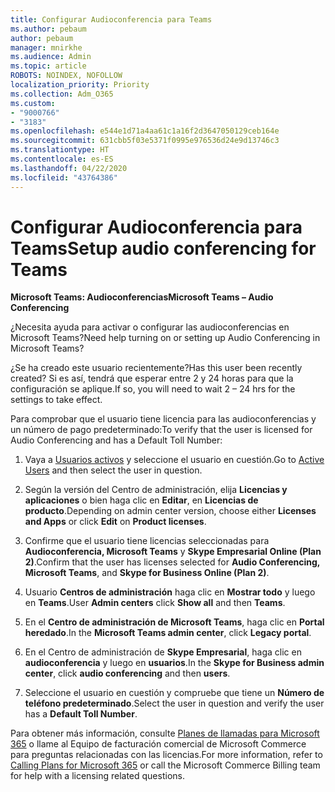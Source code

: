 ```yaml
---
title: Configurar Audioconferencia para Teams
ms.author: pebaum
author: pebaum
manager: mnirkhe
ms.audience: Admin
ms.topic: article
ROBOTS: NOINDEX, NOFOLLOW
localization_priority: Priority
ms.collection: Adm_O365
ms.custom:
- "9000766"
- "3183"
ms.openlocfilehash: e544e1d71a4aa61c1a16f2d3647050129ceb164e
ms.sourcegitcommit: 631cbb5f03e5371f0995e976536d24e9d13746c3
ms.translationtype: HT
ms.contentlocale: es-ES
ms.lasthandoff: 04/22/2020
ms.locfileid: "43764386"
---
```

# <a name="setup-audio-conferencing-for-teams"></a><span data-ttu-id="2f88f-102">Configurar Audioconferencia para Teams</span><span class="sxs-lookup"><span data-stu-id="2f88f-102">Setup audio conferencing for Teams</span></span>

<span data-ttu-id="2f88f-103">**Microsoft Teams: Audioconferencias**</span><span class="sxs-lookup"><span data-stu-id="2f88f-103">**Microsoft Teams – Audio Conferencing**</span></span>

<span data-ttu-id="2f88f-104">¿Necesita ayuda para activar o configurar las audioconferencias en Microsoft Teams?</span><span class="sxs-lookup"><span data-stu-id="2f88f-104">Need help turning on or setting up Audio Conferencing in Microsoft Teams?</span></span>

<span data-ttu-id="2f88f-105">¿Se ha creado este usuario recientemente?</span><span class="sxs-lookup"><span data-stu-id="2f88f-105">Has this user been recently created?</span></span>  <span data-ttu-id="2f88f-106">Si es así, tendrá que esperar entre 2 y 24 horas para que la configuración se aplique.</span><span class="sxs-lookup"><span data-stu-id="2f88f-106">If so, you will need to wait 2 – 24 hrs for the settings to take effect.</span></span>

<span data-ttu-id="2f88f-107">Para comprobar que el usuario tiene licencia para las audioconferencias y un número de pago predeterminado:</span><span class="sxs-lookup"><span data-stu-id="2f88f-107">To verify that the user is licensed for Audio Conferencing and has a Default Toll Number:</span></span>

1. <span data-ttu-id="2f88f-108">Vaya a [Usuarios activos](https://admin.microsoft.com/Adminportal/Home?source=applauncher#/users) y seleccione el usuario en cuestión.</span><span class="sxs-lookup"><span data-stu-id="2f88f-108">Go to [Active Users](https://admin.microsoft.com/Adminportal/Home?source=applauncher#/users) and then select the user in question.</span></span>

2. <span data-ttu-id="2f88f-109">Según la versión del Centro de administración, elija **Licencias y aplicaciones** o bien haga clic en **Editar**, en **Licencias de producto**.</span><span class="sxs-lookup"><span data-stu-id="2f88f-109">Depending on admin center version, choose either **Licenses and Apps** or click **Edit** on **Product licenses**.</span></span>

3. <span data-ttu-id="2f88f-110">Confirme que el usuario tiene licencias seleccionadas para **Audioconferencia, Microsoft Teams** y **Skype Empresarial Online (Plan 2)**.</span><span class="sxs-lookup"><span data-stu-id="2f88f-110">Confirm that the user has licenses selected for **Audio Conferencing, Microsoft Teams**, and **Skype for Business Online (Plan 2)**.</span></span>

4. <span data-ttu-id="2f88f-111">Usuario **Centros de administración** haga clic en **Mostrar todo** y luego en **Teams**.</span><span class="sxs-lookup"><span data-stu-id="2f88f-111">User **Admin centers** click **Show all** and then **Teams**.</span></span>

5. <span data-ttu-id="2f88f-112">En el **Centro de administración de Microsoft Teams**, haga clic en **Portal heredado**.</span><span class="sxs-lookup"><span data-stu-id="2f88f-112">In the **Microsoft Teams admin center**, click **Legacy portal**.</span></span>

6. <span data-ttu-id="2f88f-113">En el Centro de administración de **Skype Empresarial**, haga clic en **audioconferencia** y luego en **usuarios**.</span><span class="sxs-lookup"><span data-stu-id="2f88f-113">In the **Skype for Business admin center**, click **audio conferencing** and then **users**.</span></span>

7. <span data-ttu-id="2f88f-114">Seleccione el usuario en cuestión y compruebe que tiene un **Número de teléfono predeterminado**.</span><span class="sxs-lookup"><span data-stu-id="2f88f-114">Select the user in question and verify the user has a **Default Toll Number**.</span></span>

<span data-ttu-id="2f88f-115">Para obtener más información, consulte [Planes de llamadas para Microsoft 365](https://docs.microsoft.com/microsoftteams/calling-plans-for-office-365) o llame al Equipo de facturación comercial de Microsoft Commerce para preguntas relacionadas con las licencias.</span><span class="sxs-lookup"><span data-stu-id="2f88f-115">For more information, refer to [Calling Plans for Microsoft 365](https://docs.microsoft.com/microsoftteams/calling-plans-for-office-365) or call the Microsoft Commerce Billing team for help with a licensing related questions.</span></span>